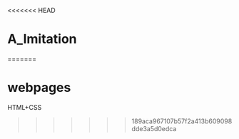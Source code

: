 <<<<<<< HEAD
# A_Imitation
=======
# webpages
HTML+CSS
>>>>>>> 189aca967107b57f2a413b609098dde3a5d0edca
